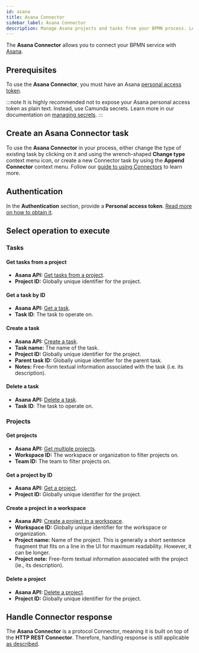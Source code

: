 ```yaml
---
id: asana
title: Asana Connector
sidebar_label: Asana Connector
description: Manage Asana projects and tasks from your BPMN process. Learn how to create an Asana Connector task, and get started.
---
```


The **Asana Connector** allows you to connect your BPMN service with [Asana](https://asana.com/).

## Prerequisites

To use the **Asana Connector**, you must have an Asana [personal access token](https://developers.asana.com/docs/personal-access-token).

:::note
It is highly recommended not to expose your Asana personal access token as plain text. Instead, use Camunda secrets. Learn more in our documentation on [managing secrets](/components/console/manage-clusters/manage-secrets.md).
:::

## Create an Asana Connector task

To use the **Asana Connector** in your process, either change the type of existing task by clicking on it and using
the wrench-shaped **Change type** context menu icon, or create a new Connector task by using the **Append Connector** context menu.
Follow our [guide to using Connectors](/components/connectors/use-connectors.md) to learn more.

## Authentication

In the **Authentication** section, provide a **Personal access token**. [Read more on how to obtain it](https://developers.asana.com/docs/personal-access-token).

## Select operation to execute

### Tasks

#### Get tasks from a project

- **Asana API:** [Get tasks from a project](https://developers.asana.com/reference/gettasksforproject).
- **Project ID:** Globally unique identifier for the project.

#### Get a task by ID

- **Asana API:** [Get a task](https://developers.asana.com/reference/gettask).
- **Task ID**: The task to operate on.

#### Create a task

- **Asana API:** [Create a task](https://developers.asana.com/reference/createtask).
- **Task name:** The name of the task.
- **Project ID:** Globally unique identifier for the project.
- **Parent task ID:** Globally unique identifier for the parent task.
- **Notes:** Free-form textual information associated with the task (i.e. its description).

#### Delete a task

- **Asana API:** [Delete a task](https://developers.asana.com/reference/deletetask).
- **Task ID**: The task to operate on.

### Projects

#### Get projects

- **Asana API:** [Get multiple projects](https://developers.asana.com/reference/getprojects).
- **Workspace ID:** The workspace or organization to filter projects on.
- **Team ID:** The team to filter projects on.

#### Get a project by ID

- **Asana API:** [Get a project](https://developers.asana.com/reference/getproject).
- **Project ID:** Globally unique identifier for the project.

#### Create a project in a workspace

- **Asana API:** [Create a project in a workspace](https://developers.asana.com/reference/createprojectforworkspace).
- **Workspace ID:** Globally unique identifier for the workspace or organization.
- **Project name:** Name of the project. This is generally a short sentence fragment that fits on a line in the UI for maximum readability. However, it can be longer.
- **Project note:** Free-form textual information associated with the project (ie., its description).

#### Delete a project

- **Asana API:** [Delete a project](https://developers.asana.com/reference/deleteproject).
- **Project ID:** Globally unique identifier for the project.

## Handle Connector response

The **Asana Connector** is a protocol Connector, meaning it is built on top of the **HTTP REST Connector**. Therefore,
handling response is still applicable [as described](/components/connectors/out-of-the-box-connectors/outbound/rest.md#response).
